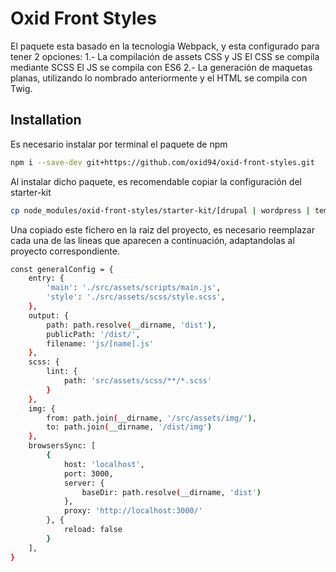 # Oxid Front Styles

El paquete esta basado en la tecnologia Webpack, y esta configurado para tener 2 opciones:
1.- La compilación de assets CSS y JS
El CSS se compila mediante SCSS
El JS se compila con ES6
2.- La generación de maquetas planas, utilizando lo nombrado anteriormente y el HTML se compila con Twig.

## Installation

Es necesario instalar por terminal el paquete de npm
```sh
npm i --save-dev git+https://github.com/oxid94/oxid-front-styles.git
```

Al instalar dicho paquete, es recomendable copiar la configuración del starter-kit
```sh
cp node_modules/oxid-front-styles/starter-kit/[drupal | wordpress | templating].config.js webpack.config.js
```

Una copiado este fichero en la raiz del proyecto, es necesario reemplazar cada una de las lineas que aparecen a continuación, adaptandolas al proyecto correspondiente.

```sh
const generalConfig = {
    entry: {
        'main': './src/assets/scripts/main.js',
        'style': './src/assets/scss/style.scss',
    },
    output: {
        path: path.resolve(__dirname, 'dist'),
        publicPath: '/dist/',
        filename: 'js/[name].js'
    },
    scss: {
        lint: {
            path: 'src/assets/scss/**/*.scss'
        }
    },
    img: {
        from: path.join(__dirname, '/src/assets/img/'),
        to: path.join(__dirname, '/dist/img')
    },
    browsersSync: [
        {
            host: 'localhost',
            port: 3000,
            server: {
                baseDir: path.resolve(__dirname, 'dist')
            },
            proxy: 'http://localhost:3000/'
        }, {
            reload: false
        }
    ],
}
```